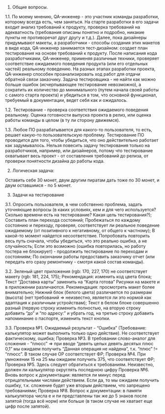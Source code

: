 1. Общие вопросы.
   
1.1. По моему мнению, QA-инженер - это участник команды разработки, которому всегда есть, чем заняться. На старте разработки в его задачи входит анализ требований к продукту, проверка требований на адекватность (требования описаны понятно и подробно, никакие пункты не противоречат друг другу и т.д.). Далее, пока дизайнеры придумывают макеты, а разработчики - способы создания этих макетов в виде кода, QA-инженер занимается тест-дизайном: создает план тестирования на основе требований к продукту. 
После написания кода разработчиками, QA-инженер, применяя различные техники, проверяет соответствие ожидаемого поведения продукта (или его отдельных частей) реальному поведению. 
На разных этапах разработки проекта, QA-инженер способен проанализировать ход работ для отдачи обратной связи заказчику.
Задача тестировщика - не найти как можно больше ошибок (исчерпывающее тестирование невозможно), а сократить их количество до минимального (путем начала своей работы с самого старта проекта) и убедиться в том, что основной функционал, требуемый в документации, ведет себя как и ожидалось.

1.2. Тестирование - проверка соответствия ожидаемого поведения реальному. Оценка готовности выпуска проекта в релиз, или оценка работы команды в целом (в ту ли сторону движемся).

1.3. Любое ПО разрабатывается для какого-то пользователя, то есть, решает какую-то пользовательскую проблему. Тестирование ПО проводится для того, чтобы убедиться, что оно действительно работает как задумывалось. Нельзя повесить задачу тестирования только на разработчиков, например, или дизайнеров, потому что тестирование охватывает весь проект - от составления требований до релиза, от проверки понятности дизайна до работы кода. 


2. Логическая задача:

Оставить себе 30 монет, двум другим пиратам дать тоже по 30 монет, и двум оставшимся - по 5 монет.


3. Задачи на тестирование

3.1. Опросить пользователя, в чем собственно проблема, задать уточняющие вопросы (в каких условиях, кем и для чего используется? Сколько времени есть на тестирование? Какая цель тестирования?);
Составить план перехода состояний;
	Пробежаться по каждому состоянию и переходу, проверяя, соответствует ли реальное поведение ожидаемому (от позитивного к негативному, от общего к частному);
	В какой-то момент найдется несоответствие. Попробовать повторить весь путь сначала, чтобы убедиться, что это реально ошибка, а не случайность;
	Если это возможно (ошибка повторилась, но работу тостера не блокирует) - продолжить тестирование по переходам и состояниям;
	По окончании работы предоставить заказчику отчет (или передать его сразу ремонтнику - смотря какой состав команды).

3.2. 
Зеленый цвет приложения (rgb: 170, 227, 170) не соответствует макету (rgb: 181, 224, 175);
Рекомендация: изменить код цвета блока;
Текст “Доставка карты” заменить на “Карта готова”
Рисунки на макете и в приложении различаются.
Рекомендация: просмотреть макет более внимательно;
Нижний блок (белого цвета) различается по размерам (высота) (нет требований => неизвестно, является ли это нормой как адаптация к различным устройствам);
Текст в белом блоке совершенно разный (первую строку изменить полностью, на вторую строку добавить “до” и “по адресу:” и убрать год, на третью строку добавить напоминание о паспорте, изменить текст кнопки.

3.3.
Проверка №1. 
Ожидаемый результат - “Ошибка” (Требование: калькулятор может выполнить только одно действие). Не соответствует фактическому, ошибка;
Проверка №3.
 В требовании слово-аналог для сложения - “плюсс” => при вводе “девять целых девять десятых плюс 0,1” мы ожидаем получить “Данная операция не найдена”, т.к. “плюс” != “плюсс”. В таком случае ОР соответствует ФР;
 Проверка №4. 
При умножении 15 на 25 мы ожидаем получить 375, что соответствует ФР;
Проверка №5. 
Здесь следует обратиться к требованиям. Неизвестно, должен ли калькулятор округлять последнюю цифру
Проверка №6.
Вновь вопрос к документации: является ли минус перед отрицательными числами действием. Если да, то мы ожидаем получить ошибку, т.к. сложение будет уже вторым действием, что запрещено требованиями;
Проверка №8. 
Вопрос к документации: в памяти калькулятора числа е и пи представлены так же до 5 знаков после запятой (тогда всё норм) или больше (в таком случае не хватает еще цифр после запятой).
